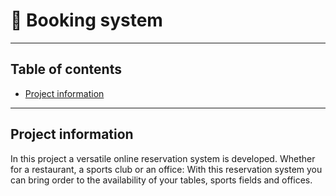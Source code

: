 # 🚀 Booking system
 
---
 ## Table of contents

* [Project information](#project-information)
---

## Project information
In this project a versatile online reservation system is developed. Whether for a restaurant, a sports club or an office: With this reservation system you can bring order to the availability of your tables, sports fields and offices.
